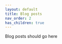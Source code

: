 ```yaml
---
layout: default
title: Blog posts
nav_order: 2
has_children: true
---
```


Blog posts should go here
